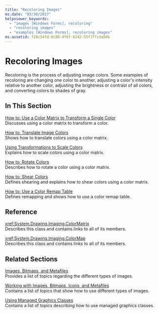 ```yaml
---
title: "Recoloring Images"
ms.date: "03/30/2017"
helpviewer_keywords: 
  - "images [Windows Forms], recoloring"
  - "recoloring images"
  - "examples [Windows Forms], recoloring images"
ms.assetid: f28c54fd-9c80-4f6f-b242-55f7ffcda84b
---
```

# Recoloring Images
Recoloring is the process of adjusting image colors. Some examples of recoloring are changing one color to another, adjusting a color's intensity relative to another color, adjusting the brightness or contrast of all colors, and converting colors to shades of gray.  
  
## In This Section  
 [How to: Use a Color Matrix to Transform a Single Color](how-to-use-a-color-matrix-to-transform-a-single-color.md)  
 Discusses using a color matrix to transform a color.  
  
 [How to: Translate Image Colors](how-to-translate-image-colors.md)  
 Shows how to translate colors using a color matrix.  
  
 [Using Transformations to Scale Colors](using-transformations-to-scale-colors.md)  
 Explains how to scale colors using a color matrix.  
  
 [How to: Rotate Colors](how-to-rotate-colors.md)  
 Describes how to rotate a color using a color matrix.  
  
 [How to: Shear Colors](how-to-shear-colors.md)  
 Defines shearing and explains how to shear colors using a color matrix.  
  
 [How to: Use a Color Remap Table](how-to-use-a-color-remap-table.md)  
 Defines remapping and shows how to use a color remap table.  
  
## Reference  
 <xref:System.Drawing.Imaging.ColorMatrix>  
 Describes this class and contains links to all of its members.  
  
 <xref:System.Drawing.Imaging.ColorMap>  
 Describes this class and contains links to all of its members.  
  
## Related Sections  
 [Images, Bitmaps, and Metafiles](images-bitmaps-and-metafiles.md)  
 Provides a list of topics regarding the different types of images.  
  
 [Working with Images, Bitmaps, Icons, and Metafiles](working-with-images-bitmaps-icons-and-metafiles.md)  
 Contains a list of topics that show how to use different types of images.  
  
 [Using Managed Graphics Classes](using-managed-graphics-classes.md)  
 Contains a list of topics describing how to use managed graphics classes.
